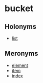 # bucket

## Holonyms

  - [list](list.md)

## Meronyms

  - [element](element.md)
  - [item](item.md)
  - [index](index.md)

[1]: README.md